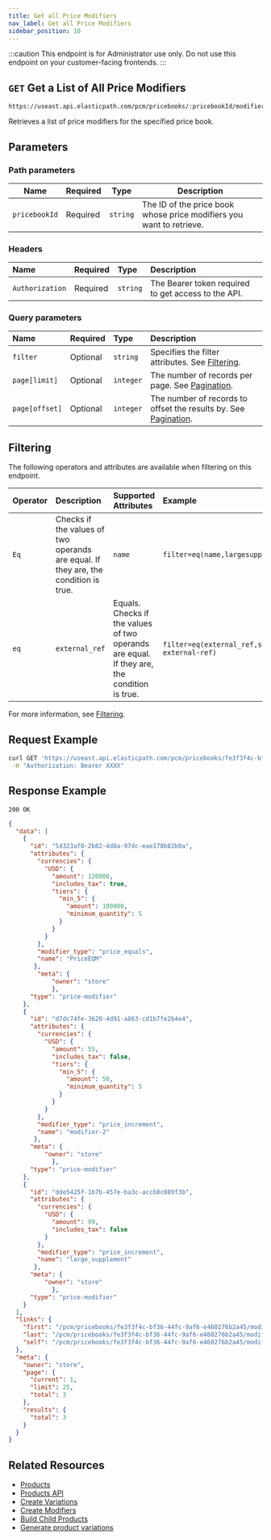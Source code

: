 ```yaml
---
title: Get all Price Modifiers
nav_label: Get all Price Modifiers
sidebar_position: 10
---
```


:::caution
This endpoint is for Administrator use only. Do not use this endpoint on your customer-facing frontends.
:::

## `GET` Get a List of All Price Modifiers

```http
https://useast.api.elasticpath.com/pcm/pricebooks/:pricebookId/modifiers
```

Retrieves a list of price modifiers for the specified price book.

## Parameters

### Path parameters

| Name | Required | Type | Description |
| --- | --- | --- | --- |
| `pricebookId` | Required | `string` | The ID of the price book whose price modifiers you want to retrieve. |

### Headers

| Name | Required | Type | Description |
| :--- | :--- | :--- | :--- |
| `Authorization` | Required | `string` | The Bearer token required to get access to the API. |

### Query parameters

| Name           | Required | Type      | Description                                     |
|:---------------|:---------|:----------|:------------------------------------------------|
| `filter`| Optional | `string` | Specifies the filter attributes. See [Filtering](#filtering). |
| `page[limit]`  | Optional | `integer` | The number of records per page. See [Pagination](/docs/api-overview/pagination).                |
| `page[offset]` | Optional | `integer` | The number of records to offset the results by. See [Pagination](/docs/api-overview/pagination). |

## Filtering

The following operators and attributes are available when filtering on this endpoint.

| Operator | Description | Supported Attributes | Example |
|:--- |:--- |:--- |:--- |
| `Eq` | Checks if the values of two operands are equal. If they are, the condition is true. | `name`| `filter=eq(name,largesupplement)` |
| `eq` | `external_ref`  | Equals. Checks if the values of two operands are equal. If they are, the condition is true. | `filter=eq(external_ref,some-external-ref)` |

For more information, see [Filtering](/docs/api-overview/filtering).

## Request Example

```bash
curl GET 'https://useast.api.elasticpath.com/pcm/pricebooks/fe3f3f4c-bf36-44fc-9af6-e460276b2a45/modifiers' \
 -H "Authorization: Bearer XXXX"
```

## Response Example

`200 OK`

```json
{
  "data": [
    {
      "id": "54323af0-2b82-4d8a-97dc-eae178b82b0a",
      "attributes": {
        "currencies": {
          "USD": {
            "amount": 120000,
            "includes_tax": true,
            "tiers": {
              "min_5": {
                "amount": 100000,
                "minimum_quantity": 5
              }
            }
          }
        },
        "modifier_type": "price_equals",
        "name": "PriceEQM"
       },
        "meta": {
            "owner": "store"
            },
      "type": "price-modifier"
    },
    {
      "id": "d7dc74fe-3620-4d91-a863-cd1b7fe2b4e4",
      "attributes": {
        "currencies": {
          "USD": {
            "amount": 55,
            "includes_tax": false,
            "tiers": {
              "min_5": {
                "amount": 50,
                "minimum_quantity": 5
              }
            }
          }
        },
        "modifier_type": "price_increment",
        "name": "modifier-2"
       },
      "meta": {
          "owner": "store"
            },
      "type": "price-modifier"
    },
    {
      "id": "dde5425f-1b7b-457e-ba3c-accb0c089f3b",
      "attributes": {
        "currencies": {
          "USD": {
            "amount": 99,
            "includes_tax": false
          }
        },
        "modifier_type": "price_increment",
        "name": "large_supplement"
       },
      "meta": {
          "owner": "store"
            },
      "type": "price-modifier"
    }
  ],
  "links": {
    "first": "/pcm/pricebooks/fe3f3f4c-bf36-44fc-9af6-e460276b2a45/modifiers?page[offset]=0&page[limit]=25&",
    "last": "/pcm/pricebooks/fe3f3f4c-bf36-44fc-9af6-e460276b2a45/modifiers?page[offset]=0&page[limit]=25&",
    "self": "/pcm/pricebooks/fe3f3f4c-bf36-44fc-9af6-e460276b2a45/modifiers"
  },
  "meta": {
    "owner": "store",
    "page": {
      "current": 1,
      "limit": 25,
      "total": 3
    },
    "results": {
      "total": 3
    }
  }
}
```

## Related Resources

- [Products](/docs/pxm/products/pxm-products)
- [Products API](/docs/pxm/products/ep-pxm-products-api/pxm-products-api-overview)
- [Create Variations](/docs/pxm/products/pxm-product-variations/pxm-product-variations-api/create-variation)
- [Create Modifiers](/docs/pxm/products/pxm-product-variations/pxm-variation-modifiers-api/create-a-modifier)
- [Build Child Products](/docs/pxm/products/pxm-product-variations/child-products-api/build-child-products)
- [Generate product variations](/docs/pxm/products/pxm-product-variations/generate-pxm-variations)
